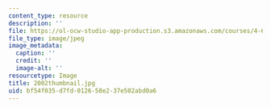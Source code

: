 ```yaml
---
content_type: resource
description: ''
file: https://ol-ocw-studio-app-production.s3.amazonaws.com/courses/4-614-religious-architecture-and-islamic-cultures-fall-2002/bf54f035d7fd012658e237e502abd0a6_2002thumbnail.jpg
file_type: image/jpeg
image_metadata:
  caption: ''
  credit: ''
  image-alt: ''
resourcetype: Image
title: 2002thumbnail.jpg
uid: bf54f035-d7fd-0126-58e2-37e502abd0a6
---
```

